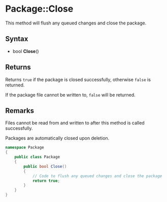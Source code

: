 # Package::Close

This method will flush any queued changes and close the package.

## Syntax

- bool **Close**()

## Returns

Returns `true` if the package is closed successfully, otherwise `false` is returned.

If the package file cannot be written to, `false` will be returned.

## Remarks

Files cannot be read from and written to after this method is called successfully.

Packages are automatically closed upon deletion.

```csharp
namespace Package
{
    public class Package
    {
        public bool Close()
        {
            // Code to flush any queued changes and close the package
            return true;
        }
    }
}
```